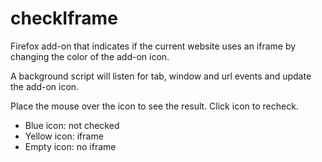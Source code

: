 # checkIframe

Firefox add-on that indicates if the current website uses an iframe by changing the color of the add-on icon.

A background script will listen for tab, window and url events and update the add-on icon.

Place the mouse over the icon to see the result. Click icon to recheck.

- Blue icon: not checked
- Yellow icon: iframe
- Empty icon: no iframe
